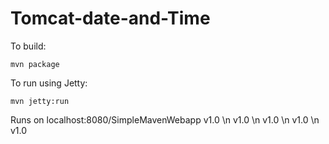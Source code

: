 # Tomcat-date-and-Time

To build:

```mvn package```

To run using Jetty:

```mvn jetty:run```

Runs on localhost:8080/SimpleMavenWebapp
v1.0
\n v1.0
\n v1.0
\n v1.0
\n v1.0
